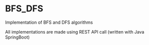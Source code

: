 # BFS_DFS

Implementation of BFS and DFS algorithms

All implementations are made using REST API call (written with Java SpringBoot)